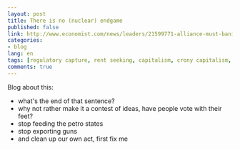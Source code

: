 ```yaml
---
layout: post
title: There is no (nuclear) endgame
published: false
link: http://www.economist.com/news/leaders/21599771-alliance-must-banish-suspicion-it-would-not-always-defend-its-eastern-flank-all
categories:
- blog
lang: en
tags: [regulatory capture, rent seeking, capitalism, crony capitalism, corruption]
comments: true
---
```



Blog about this:
- what's the end of that sentence?
- why not rather make it a contest of ideas, have people vote with their feet?
- stop feeding the petro states
- stop exporting guns
- and clean up our own act, first
fix me
